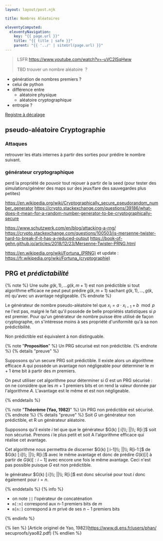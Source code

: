 ```yaml
---
layout: layout/post.njk

title: Nombres Aléatoires

eleventyComputed:
  eleventyNavigation:
    key: "{{ page.url }}"
    title: "{{ title | safe }}"
    parent: "{{ '../' | siteUrl(page.url) }}"
---
```



> LSFR <https://www.youtube.com/watch?v=-uVC2ISqHww>
> 
> TBD trouver un nombre aléatoire ？

- génération de nombres premiers ?
- celui de python
- différence entre
  - aléatoire physique
  - aléatoire cryptographique
- entropie ?

[Registre à décalage](https://fr.wikipedia.org/wiki/Registre_%C3%A0_d%C3%A9calage_%C3%A0_r%C3%A9troaction_lin%C3%A9aire)


## pseudo-aléatoire Cryptographie

### Attaques

retrouver les états internes à partir des sorties pour prédire le nombre suivant.

### générateur cryptographique

perd la propriété de pouvoir tout rejouer à partir de la seed (pour tester des simulations/générer des maps sur des jeux/fare des sauvegardes plus petites)

<https://en.wikipedia.org/wiki/Cryptographically_secure_pseudorandom_number_generator>
<https://crypto.stackexchange.com/questions/39186/what-does-it-mean-for-a-random-number-generator-to-be-cryptographically-secure>

<https://www.schutzwerk.com/en/blog/attacking-a-rng/>
<https://crypto.stackexchange.com/questions/100503/is-mersenne-twister-hard-to-break-if-it-has-a-reduced-output>
<https://book-of-gehn.github.io/articles/2018/12/23/Mersenne-Twister-PRNG.html>

<https://en.wikipedia.org/wiki/Fortuna_(PRNG)> et update : <https://fr.wikipedia.org/wiki/Fortuna_(cryptographie)>

## PRG et *prédictabilité*

{% note %}
Une suite $g(k,1), \dots g(k, m + 1)$ est non prédictible si tout algorithme efficace ne peut peut prédire $g(k, m + 1)$ sachant $g(k, 1), \dots, g(k, m)$ qu'avec un avantage négligeable.
{% endnote %}

Le générateur de nombre pseudo-aléatoire tel que $x_i = a \cdot x_{i-1} + b \mod p$ ne l'est pas, malgré le fait qu'il possède de belle propriétés statistiques si $p$ est premier. Pour qu'un générateur de nombre puisse être utilisé de façon cryptographe, on s'intéresse moins à ses propriété d'uniformité qu'à sa non prédictibilité.

Non prédictible est équivalent à non distinguable.

{% note "**Proposition**" %}
Un PRG sécurisé est non prédictible.
{% endnote %}
{% details "preuve" %}

Supposons qu'un secure PRG soit prédictible. Il existe alors un algorithme efficace A qui possède un avantage non négligeable pour déterminer le $m+1$ ème bit à partir des $m$ premiers.

On peut utiliser cet algorithme pour déterminer si $G$ est un PRG sécurisé : on ne considère que les $m+1$ premiers bits et on rend la valeur donnée par l'algorithme $A$. L'avantage est le même et est non négligeable.

{% enddetails %}

{% note "**Théorème (Yao, 1982)**" %}
Un PRG non prédictible est sécurisé.
{% endnote %}
{% details "preuve" %}
Soit $G$ un générateur non prédictible, et R un générateur aléatoire.

Supposons qu'il existe $i$ tel que que le générateur $G(k) [:i]\\; ||\\; R[i:]$ soit non sécurisé. Prenons $i$ le plus petit et soit A l'algorithme efficace qui réalise cet avantage.

Cet algorithme nous permettra de discerner $G(k) [:i-1]\\; ||\\; R[i-1:]$ de $G(k) [:i]\\; ||\\; R[i:]$ avec le même avantage et donc de prédire $G(k) [i]$ à partir de $G(k) [:i-1]$ avec encore une fois le même avantage. Ceci n'est pas possible puisque $G$ est non prédictible.

le générateur $G(k) [:i]\\; ||\\; R[i:]$ est donc sécurisé pour tout $i$ donc également pour $i=n$.

{% enddetails %}
{% info %}

- on note `||` l'opérateur de concaténation
- `m[:n]` correspond aux n-1 premiers bits de $m$
- `m[n:]` correspond à $m$ privé de ses $n-1$ premiers bits

{% endinfo %}

{% lien %}
[Article originel de Yao, 1982](https://www.di.ens.fr/users/phan/
secuproofs/yao82.pdf)
{% endlien %}
